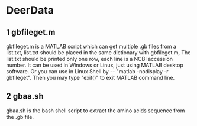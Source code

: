 # DeerData
## 1 gbfileget.m

gbfileget.m is a MATLAB script which can get multiple .gb files from a list.txt, list.txt should be placed in the same dictionary with gbfileget.m, The list.txt should be printed only one row, each line is a NCBI accession number. It can be used in Windows or Linux, just using MATLAB desktop software. Or you can use in Linux Shell by -- "matlab -nodisplay -r gbfileget". Then you may type "exit()" to exit MATLAB command line.

## 2 gbaa.sh

gbaa.sh is the bash shell script to extract the amino acids sequence from the .gb file.
